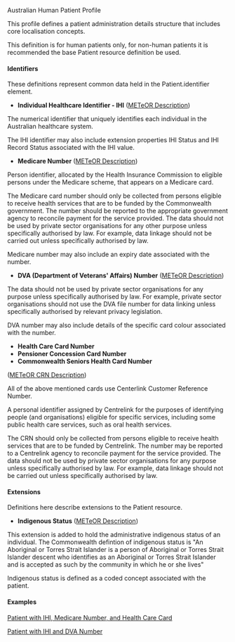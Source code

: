 Australian Human Patient Profile

This profile defines a patient administration details structure that includes core localisation concepts.

This definition is for human patients only, for non-human patients it is recommended the base Patient resource definition be used.

#### Identifiers
These definitions represent common data held in the Patient.identifier element.

* __Individual Healthcare Identifier - IHI__ ([METeOR Description](http://meteor.aihw.gov.au/content/index.phtml/itemId/432495))

The numerical identifier that uniquely identifies each individual in the Australian healthcare system.

The IHI identifier may also include extension properties IHI Status and IHI Record Status associated with the IHI value.

* __Medicare Number__ ([METeOR Description](http://meteor.aihw.gov.au/content/index.phtml/itemId/270101))

Person identifier, allocated by the Health Insurance Commission to eligible persons under the Medicare scheme, that appears on a Medicare card.

The Medicare card number should only be collected from persons eligible to receive health services that are
to be funded by the Commonwealth government. The number should be reported to the appropriate government 
agency to reconcile payment for the service provided. The data should not be used by private sector 
organisations for any other purpose unless specifically authorised by law. For example, data linkage 
should not be carried out unless specifically authorised by law.

Medicare number may also include an expiry date associated with the number.

* __DVA (Department of Veterans' Affairs) Number__ ([METeOR Description](http://meteor.aihw.gov.au/content/index.phtml/itemId/339127))

The data should not be used by private sector organisations for any purpose unless specifically authorised by law. For example, 
private sector organisations should not use the DVA file number for data linking unless specifically authorised by relevant 
privacy legislation.

DVA number may also include details of the specific card colour associated with the number.

* __Health Care Card Number__ 
* __Pensioner Concession Card Number__ 
* __Commonwealth Seniors Health Card Number__ 

([METeOR CRN Description](http://meteor.aihw.gov.au/content/index.phtml/itemId/270098))

All of the above mentioned cards use Centerlink Customer Reference Number.

A personal identifier assigned by Centrelink for the purposes of identifying people (and organisations) eligible for specific 
services, including some public health care services, such as oral health services.

The CRN should only be collected from persons eligible to receive health services that are to be funded by Centrelink. The 
number may be reported to a Centrelink agency to reconcile payment for the service provided. The data should not be used by
private sector organisations for any purpose unless specifically authorised by law. For example, data linkage should not be
carried out unless specifically authorised by law.

#### Extensions
Definitions here describe extensions to the Patient resource.

* __Indigenous Status__  ([METeOR Description](http://meteor.aihw.gov.au/content/index.phtml/itemId/602543))

This extension is added to hold the administrative indigenous status of an individual. The Commonwealth defintion
of indigenous status is "An Aboriginal or Torres Strait Islander is a person of Aboriginal or Torres Strait Islander 
descent who identifies as an Aboriginal or Torres Strait Islander and is accepted as such by the community in which
he or she lives"

Indigenous status is defined as a coded concept associated with the patient.

#### Examples

[Patient with IHI, Medicare Number, and Health Care Card](Patient-example0.html)

[Patient with IHI and DVA Number](Patient-example1.html)
